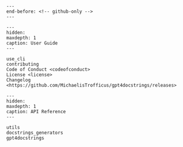 ```{include} ../README.md
---
end-before: <!-- github-only -->
---
```

[license]: license
[contributor guide]: contributing

```{toctree}
---
hidden:
maxdepth: 1
caption: User Guide
---

use_cli
contributing
Code of Conduct <codeofconduct>
License <license>
Changelog <https://github.com/MichaelisTrofficus/gpt4docstrings/releases>
```

```{toctree}
---
hidden:
maxdepth: 1
caption: API Reference
---

utils
docstrings_generators
gpt4docstrings
```
